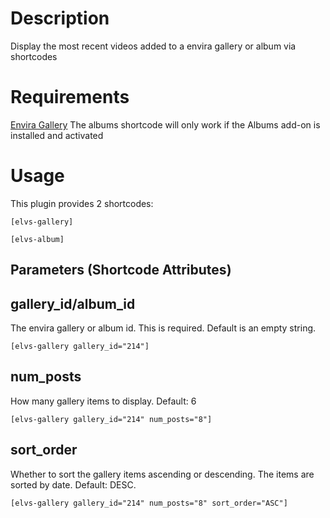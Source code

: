 # Description

Display the most recent videos added to a envira gallery or album via shortcodes

# Requirements

[Envira Gallery](https://enviragallery.com)
The albums shortcode will only work if the Albums add-on is installed and activated

# Usage

This plugin provides 2 shortcodes:

`[elvs-gallery]`

`[elvs-album]`

## Parameters (Shortcode Attributes)

## gallery_id/album_id

The envira gallery or album id. This is required. Default is an empty string.

`[elvs-gallery gallery_id="214"]`

## num_posts

How many gallery items to display. Default: 6

`[elvs-gallery gallery_id="214" num_posts="8"]`

## sort_order

Whether to sort the gallery items ascending or descending. The items are sorted by date. Default: DESC.

`[elvs-gallery gallery_id="214" num_posts="8" sort_order="ASC"]`
